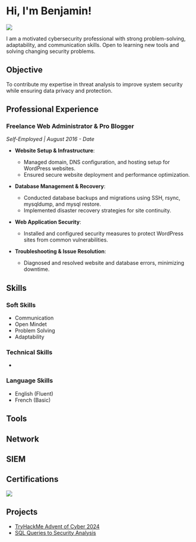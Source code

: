 # Hi, I'm Benjamin!
<a href="https://www.linkedin.com/in/benjamin-anyigor-8a311811b/" target="_blank"><img src="https://img.shields.io/badge/-LinkedIn-0072b1?&style=for-the-badge&logo=linkedin&logoColor=white" /></a>

I am a motivated cybersecurity professional with strong problem-solving, adaptability, and communication skills. Open to learning new tools and solving changing security problems.

## Objective
To contribute my expertise in threat analysis to improve system security while ensuring data privacy and protection.

## Professional Experience
### Freelance Web Administrator & Pro Blogger  
*Self-Employed | August 2016 - Date*  

- **Website Setup & Infrastructure**:  
  - Managed domain, DNS configuration, and hosting setup for WordPress websites.  
  - Ensured secure website deployment and performance optimization.

- **Database Management & Recovery**:  
  - Conducted database backups and migrations using SSH, rsync, mysqldump, and mysql restore.  
  - Implemented disaster recovery strategies for site continuity.

- **Web Application Security**:  
  - Installed and configured security measures to protect WordPress sites from common vulnerabilities.  

- **Troubleshooting & Issue Resolution**:  
  - Diagnosed and resolved website and database errors, minimizing downtime.

## Skills
### Soft Skills
  - Communication
  - Open Mindet
  - Problem Solving
  - Adaptability
 ### Technical Skills
  -

### Language Skills
  - English (Fluent)
  - French (Basic)
## Tools


## Network


## SIEM


## Certifications
<div>
<img src="https://img.shields.io/badge/-Google%20Cybersecurity-4285F4?style=for-the-badge&logo=Google&logoColor=white" />
</div>



## Projects
- <a href="https://github.com/Benjasco/Advent-of-Cyber-2024/tree/main">TryHackMe Advent of Cyber 2024</a>
- <a href="https://github.com/Benjasco/Apply-Filters-to-SL-Queries/blob/main/README.md">SQL Queries to Security Analysis</a>
